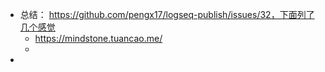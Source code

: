 - 总结： https://github.com/pengx17/logseq-publish/issues/32，下面列了几个感觉
	- https://mindstone.tuancao.me/
	-
-